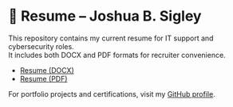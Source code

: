 # 📄 Resume – Joshua B. Sigley

This repository contains my current resume for IT support and cybersecurity roles.  
It includes both DOCX and PDF formats for recruiter convenience.

- [Resume (DOCX)](RESUME%20joshua%20sigley%2013092025.docx)  
- [Resume (PDF)](Joshua-Sigley-Resume.pdf)

For portfolio projects and certifications, visit my [GitHub profile](https://github.com/suavesigley).
